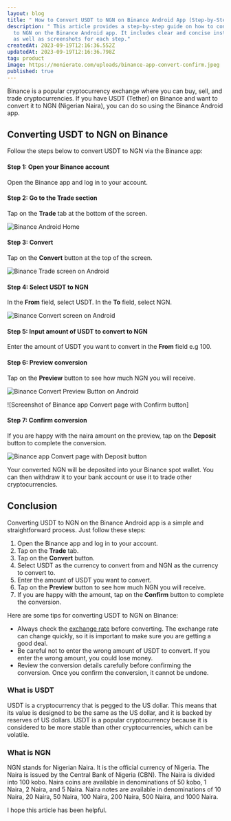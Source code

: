 ```yaml
---
layout: blog
title: " How to Convert USDT to NGN on Binance Android App (Step-by-Step Guide)"
description: " This article provides a step-by-step guide on how to convert USDT
  to NGN on the Binance Android app. It includes clear and concise instructions,
  as well as screenshots for each step."
createdAt: 2023-09-19T12:16:36.552Z
updatedAt: 2023-09-19T12:16:36.798Z
tag: product
image: https://monierate.com/uploads/binance-app-convert-confirm.jpeg
published: true
---
```

Binance is a popular cryptocurrency exchange where you can buy, sell, and trade cryptocurrencies. If you have USDT (Tether) on Binance and want to convert it to NGN (Nigerian Naira), you can do so using the Binance Android app.

## Converting USDT to NGN on Binance
Follow the steps below to convert USDT to NGN via the Binance app:

#### Step 1: Open your Binance account
Open the Binance app and log in to your account.

#### Step 2: Go to the Trade section
Tap on the  **Trade**  tab at the bottom of the screen.

![Binance Android Home](https://monierate.com/uploads/binance-app-trade.jpeg)

#### Step 3: Convert
Tap on the  **Convert**  button at the top of the screen.

![Binance Trade screen on Android](https://monierate.com/uploads/binance-app-convert.jpeg)

#### Step 4: Select USDT to NGN
In the  **From**  field, select USDT. In the **To** field, select NGN.

![Binance Convert screen on Android](https://monierate.com/uploads/binance-app-convert-currencies.jpeg)

#### Step 5: Input amount of USDT to convert to NGN
Enter the amount of USDT you want to convert in the  **From**  field e.g 100.

#### Step 6: Preview conversion
Tap on the  **Preview**  button to see how much NGN you will receive.

![Binance Convert Preview Button on Android](https://monierate.com/uploads/binance-app-convert-preview.jpeg)

![Screenshot of Binance app Convert page with Confirm button]

#### Step 7: Confirm conversion
If you are happy with the naira amount on the preview, tap on the  **Deposit**  button to complete the conversion.

![Binance app Convert page with Deposit button](https://monierate.com/uploads/binance-app-convert-confirm.jpeg)

Your converted NGN will be deposited into your Binance spot wallet. You can then withdraw it to your bank account or use it to trade other cryptocurrencies.

## Conclusion
Converting USDT to NGN on the Binance Android app is a simple and straightforward process. Just follow these steps:

1.  Open the Binance app and log in to your account.
2.  Tap on the  **Trade**  tab.
3.  Tap on the  **Convert**  button.
4.  Select USDT as the currency to convert from and NGN as the currency to convert to.
5.  Enter the amount of USDT you want to convert.
6.  Tap on the  **Preview**  button to see how much NGN you will receive.
7.  If you are happy with the amount, tap on the  **Confirm**  button to complete the conversion.

Here are some tips for converting USDT to NGN on Binance:

-   Always check the [exchange rate](https://monierate.com/converter/binance?Amount=1&From=USDT&To=NGN) before converting. The exchange rate can change quickly, so it is important to make sure you are getting a good deal.
-   Be careful not to enter the wrong amount of USDT to convert. If you enter the wrong amount, you could lose money.
-   Review the conversion details carefully before confirming the conversion. Once you confirm the conversion, it cannot be undone.

### What is USDT
USDT is a cryptocurrency that is pegged to the US dollar. This means that its value is designed to be the same as the US dollar, and it is backed by reserves of US dollars. USDT is a popular cryptocurrency because it is considered to be more stable than other cryptocurrencies, which can be volatile.

### What is NGN
NGN stands for Nigerian Naira. It is the official currency of Nigeria. The Naira is issued by the Central Bank of Nigeria (CBN). The Naira is divided into 100 kobo. Naira coins are available in denominations of 50 kobo, 1 Naira, 2 Naira, and 5 Naira. Naira notes are available in denominations of 10 Naira, 20 Naira, 50 Naira, 100 Naira, 200 Naira, 500 Naira, and 1000 Naira.

I hope this article has been helpful.
